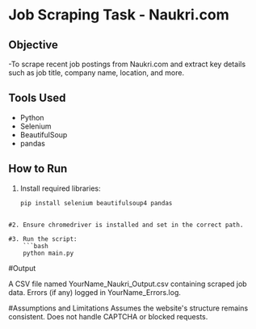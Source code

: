 # Job Scraping Task - Naukri.com

## Objective
-To scrape recent job postings from Naukri.com and extract key details such as job title, company name, location,  and more.

## Tools Used
- Python
- Selenium
- BeautifulSoup
- pandas

## How to Run
1. Install required libraries:
   ```bash
   pip install selenium beautifulsoup4 pandas
```

#2. Ensure chromedriver is installed and set in the correct path.

#3. Run the script:
    ```bash
    python main.py
```

#Output

A CSV file named YourName_Naukri_Output.csv containing scraped job data.
Errors (if any) logged in YourName_Errors.log.

#Assumptions and Limitations
Assumes the website's structure remains consistent.
Does not handle CAPTCHA or blocked requests.

